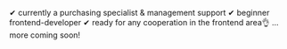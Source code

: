 ✔ currently a purchasing specialist & management support 
✔ beginner frontend-developer 
✔ ready for any cooperation in the frontend area👌
 ... more coming soon!

<!---
SandraSzewczyk/SandraSzewczyk is a ✨ special ✨ repository because its `README.md` (this file) appears on your GitHub profile.
You can click the Preview link to take a look at your changes.
--->
